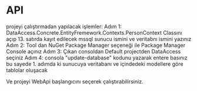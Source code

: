 # API
projeyi çalıştırmadan yapılacak işlemler:
Adım 1: DataAccess.Concrete.EntityFremework.Contexts.PersonContext  Classını açıp 13. satırda kayıt edilecek mssql sunucu ismini ve veritabnı ismini yazınız
Adım 2: Tool dan NuGet Package Manager seçeneği ile Package Manager Console açınız
Adım 3: Çıkan consoldan Default projectden DataAccess seçiniz
Adım 4: consola "update-database" kodunu yazarak entere basınız bu sayede 1. adımda ki sunucuya veritabanı ve içindedeki modellere göre tablolar oluşacak

Ve projeyi WebApi başlangıcını seçerek çalıştırabilirsiniz.
